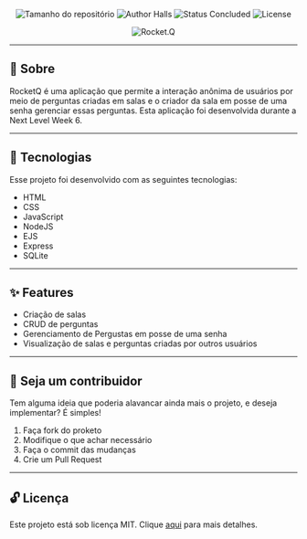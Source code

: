 <p align="center">
 <img alt="Tamanho do repositório" src="https://img.shields.io/github/languages/code-size/WelissonLuca/ecommerce-api?color=49AA26&labelColor=000000">
 <img src="https://img.shields.io/static/v1?label=Author&message=Halls&color=49AA26&labelColor=000000" alt="Author Halls">
 <img src="https://img.shields.io/static/v1?label=Status&message=Concluded&color=49AA26&labelColor=000000" alt="Status Concluded">
 <img alt="License" src="https://img.shields.io/static/v1?label=license&message=MIT&color=49AA26&labelColor=000000">

<p align="center">
  <img alt="Rocket.Q" src=".github/preview.png">
</p>

---

## 📕 Sobre

RocketQ é uma aplicação que permite a interação anônima de usuários por meio de
perguntas criadas em salas e o criador da sala em posse de uma senha gerenciar essas perguntas.
Esta aplicação foi desenvolvida durante a Next Level Week 6.

---

## 🚀 Tecnologias

Esse projeto foi desenvolvido com as seguintes tecnologias:

- HTML
- CSS
- JavaScript
- NodeJS
- EJS
- Express
- SQLite

---

## ✨ Features

- Criação de salas
- CRUD de perguntas
- Gerenciamento de Pergustas em posse de uma senha
- Visualização de salas e perguntas criadas por outros usuários

---

## 🤝 Seja um contribuidor

Tem alguma ideia que poderia alavancar ainda mais o projeto, e deseja implementar? É simples!

1. Faça fork do proketo
2. Modifique o que achar necessário
3. Faça o commit das mudanças
4. Crie um Pull Request

---

## 🔓 Licença

Este projeto está sob licença MIT. Clique [aqui](./.github/LICENSE) para mais detalhes.
